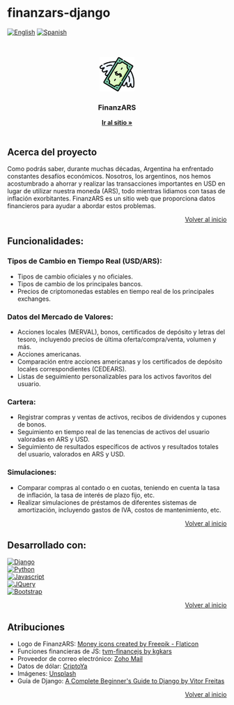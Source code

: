 <a name="top"></a>
# finanzars-django
[![English][English]][English-url]
[![Spanish][Spanish]][Spanish-url]

<br />
<br />

<div align="center">
  <a href="https://github.com/nmorelli96/finanzars-django">
    <img src="finanzars_root/assets/css/img/favicon.png" alt="Logo" height="80">
  </a>

  <h3 align="center">FinanzARS</h3>

  <p align="center">
    <a href="https://finanzars.com.ar"><strong>Ir al sitio »</strong></a>
    <br />
    <br />
  </p>
</div>


## Acerca del proyecto
Como podrás saber, durante muchas décadas, Argentina ha enfrentado constantes desafíos económicos.
Nosotros, los argentinos, nos hemos acostumbrado a ahorrar y realizar las transacciones importantes en USD
en lugar de utilizar nuestra moneda (ARS), todo mientras lidiamos con tasas de inflación exorbitantes.
FinanzARS es un sitio web que proporciona datos financieros para ayudar a abordar estos problemas.

<p align="right"><a href="#top">Volver al inicio</a></p>

## Funcionalidades:

### Tipos de Cambio en Tiempo Real (USD/ARS):
* Tipos de cambio oficiales y no oficiales.
* Tipos de cambio de los principales bancos.
* Precios de criptomonedas estables en tiempo real de los principales exchanges.

### Datos del Mercado de Valores:
* Acciones locales (MERVAL), bonos, certificados de depósito y letras del tesoro, incluyendo precios de última oferta/compra/venta, volumen y más.
* Acciones americanas.
* Comparación entre acciones americanas y los certificados de depósito locales correspondientes (CEDEARS).
* Listas de seguimiento personalizables para los activos favoritos del usuario.

### Cartera:
* Registrar compras y ventas de activos, recibos de dividendos y cupones de bonos.
* Seguimiento en tiempo real de las tenencias de activos del usuario valoradas en ARS y USD.
* Seguimiento de resultados específicos de activos y resultados totales del usuario, valorados en ARS y USD.

### Simulaciones:
* Comparar compras al contado o en cuotas, teniendo en cuenta la tasa de inflación, la tasa de interés de plazo fijo, etc.
* Realizar simulaciones de préstamos de diferentes sistemas de amortización, incluyendo gastos de IVA, costos de mantenimiento, etc.

<p align="right"><a href="#top">Volver al inicio</a></p>

## Desarrollado con:
[![Django][Django]][Django-url]\
[![Python][Python]][Python-url]\
[![Javascript][Javascript]][Javascript-url]\
[![JQuery][JQuery]][JQuery-url]\
[![Bootstrap][Bootstrap]][Bootstrap-url]

<p align="right"><a href="#top">Volver al inicio</a></p>

## Atribuciones    
* Logo de FinanzARS: [Money icons created by Freepik - Flaticon](https://www.flaticon.com/free-icons/money)
* Funciones financieras de JS: [tvm-financejs by kgkars](https://github.com/kgkars/tvm-financejs/tree/master)
* Proveedor de correo electrónico: [Zoho Mail](https://www.zoho.com/)
* Datos de dólar: [CriptoYa](https://criptoya.com/api)
* Imágenes: [Unsplash](https://unsplash.com/es)
* Guía de Django: [A Complete Beginner's Guide to Django by Vitor Freitas](https://simpleisbetterthancomplex.com/series/beginners-guide/1.11/)

<p align="right"><a href="#top">Volver al inicio</a></p>

[English]: https://img.shields.io/badge/lang-english-crimson
[English-url]: https://github.com/nmorelli96/finanzars-django/blob/master/README.md
[Spanish]: https://img.shields.io/badge/lang-spanish-deepskyblue
[Spanish-url]: https://github.com/nmorelli96/finanzars-django/blob/master/README-ES.md
[Django]: https://img.shields.io/badge/django-black?style=for-the-badge&logo=django
[Django-url]: https://www.djangoproject.com
[Python]: https://img.shields.io/badge/python-gold?style=for-the-badge&logo=python&logoColor=blue
[Python-url]: https://www.python.org/
[Javascript]: https://img.shields.io/badge/javascript-grey?style=for-the-badge&logo=javascript
[Javascript-url]: https://www.ecma-international.org/publications-and-standards/standards/ecma-262/
[JQuery]: https://img.shields.io/badge/jQuery-0769AD?style=for-the-badge&logo=jquery&logoColor=white
[JQuery-url]: https://jquery.com
[Bootstrap]: https://img.shields.io/badge/Bootstrap-563D7C?style=for-the-badge&logo=bootstrap&logoColor=white
[Bootstrap-url]: https://getbootstrap.com
